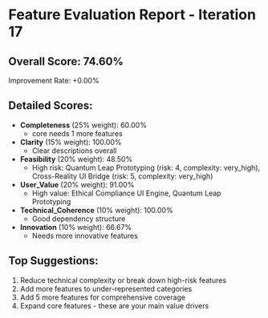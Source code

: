
# Feature Evaluation Report - Iteration 17

## Overall Score: 74.60%
Improvement Rate: +0.00%

## Detailed Scores:
- **Completeness** (25% weight): 60.00%
  - core needs 1 more features
- **Clarity** (15% weight): 100.00%
  - Clear descriptions overall
- **Feasibility** (20% weight): 48.50%
  - High risk: Quantum Leap Prototyping (risk: 4, complexity: very_high), Cross-Reality UI Bridge (risk: 5, complexity: very_high)
- **User_Value** (20% weight): 91.00%
  - High value: Ethical Compliance UI Engine, Quantum Leap Prototyping
- **Technical_Coherence** (10% weight): 100.00%
  - Good dependency structure
- **Innovation** (10% weight): 66.67%
  - Needs more innovative features

## Top Suggestions:
1. Reduce technical complexity or break down high-risk features
2. Add more features to under-represented categories
3. Add 5 more features for comprehensive coverage
4. Expand core features - these are your main value drivers
